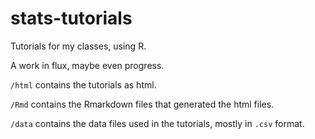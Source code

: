 # stats-tutorials
Tutorials for my classes, using R.

A work in flux, maybe even progress.

`/html` contains the tutorials as html.

`/Rmd` contains the Rmarkdown files that generated the html files.

`/data` contains the data files used in the tutorials, mostly in `.csv` format.
